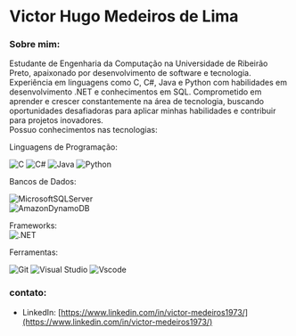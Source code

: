 # Victor Hugo Medeiros de Lima

### Sobre mim:  

Estudante de Engenharia da Computação na Universidade de Ribeirão Preto, apaixonado por desenvolvimento de software e tecnologia. Experiência em linguagens como C, C#, Java e Python com habilidades em desenvolvimento .NET e conhecimentos em SQL. Comprometido em aprender e crescer constantemente na área de tecnologia, buscando oportunidades desafiadoras para aplicar minhas habilidades e contribuir para projetos inovadores.  
Possuo conhecimentos nas tecnologias:  

 Linguagens de Programação:  

 ![C](https://img.shields.io/badge/C-00599C?style=for-the-badge&logo=c&logoColor=white)
 ![C#](https://img.shields.io/badge/C%23-239120?style=for-the-badge&logo=c-sharp&logoColor=white)
 ![Java](https://img.shields.io/badge/java-%23ED8B00.svg?style=for-the-badge&logo=openjdk&logoColor=white)
 ![Python](https://img.shields.io/badge/python-3670A0?style=for-the-badge&logo=python&logoColor=ffdd54)  


 Bancos de Dados:  

 ![MicrosoftSQLServer](https://img.shields.io/badge/Microsoft%20SQL%20Server-CC2927?style=for-the-badge&logo=microsoft%20sql%20server&logoColor=white)  
 ![AmazonDynamoDB](https://img.shields.io/badge/Amazon%20DynamoDB-4053D6?style=for-the-badge&logo=Amazon%20DynamoDB&logoColor=white)

 Frameworks:  
 ![.NET](https://img.shields.io/badge/.NET-5C2D91?style=for-the-badge&logo=.net&logoColor=white)
  

 Ferramentas:  

 ![Git](https://img.shields.io/badge/GIT-E44C30?style=for-the-badge&logo=git&logoColor=white)
 ![Visual Studio](https://img.shields.io/badge/Visual%20Studio-5C2D91.svg?style=for-the-badge&logo=visual-studio&logoColor=white)
 ![Vscode](https://img.shields.io/badge/Vscode-007ACC?style=for-the-badge&logo=visual-studio-code&logoColor=white)

### contato:

- LinkedIn: [https://www.linkedin.com/in/victor-medeiros1973/](https://www.linkedin.com/in/victor-medeiros1973/)
